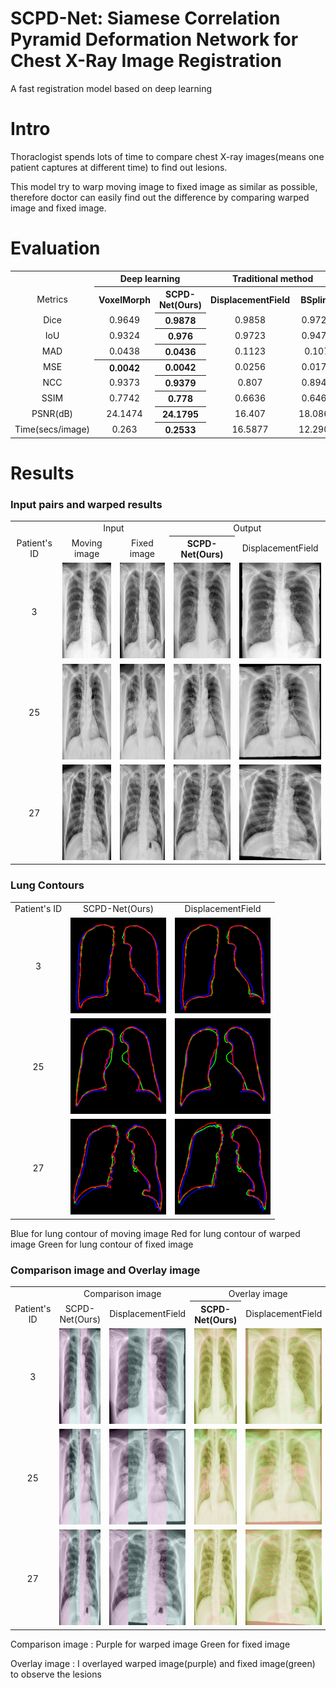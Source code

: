 SCPD-Net: Siamese Correlation Pyramid Deformation Network for Chest X-Ray Image Registration
=
A fast registration model based on deep learning

Intro
=
Thoraclogist spends lots of time to compare chest X-ray images(means one patient captures at different time) to find out lesions.

This model try to warp moving image to fixed image as similar as possible,
therefore doctor can easily find out the difference by comparing warped image and fixed image.

Evaluation
=
<table>
   <tr align="center" valign="center">
      <td></td>
      <th colspan=2>Deep learning</th>
      <th colspan=2>Traditional method</th>
   </tr>
   <tr align="center" valign="center">
      <td>Metrics</td>
      <th>VoxelMorph</th>
      <th>SCPD-Net(Ours)</th>
      <th>DisplacementField</th>
      <th>BSpline</th>
   </tr>
   <tr align="center" valign="center">
      <td>Dice</td>
      <td>0.9649</td>
      <th>0.9878</th>
      <td>0.9858</td>
      <td>0.9722</td>
   </tr>
   <tr align="center" valign="center">
      <td>IoU</td>
      <td>0.9324</td>
      <th>0.976</th>
      <td>0.9723</td>
      <td>0.9473</td>
   </tr>
   <tr align="center" valign="center">
      <td>MAD</td>
      <td>0.0438</td>
      <th>0.0436</th>
      <td>0.1123</td>
      <td>0.107</td>
   </tr>
   <tr align="center" valign="center">
      <td>MSE</td>
      <th>0.0042</th>
      <th>0.0042</th>
      <td>0.0256</td>
      <td>0.0175</td>
   </tr>
   <tr align="center" valign="center">
      <td>NCC</td>
      <td>0.9373</td>
      <th>0.9379</th>
      <td>0.807</td>
      <td>0.8949</td>
   </tr>
   <tr align="center" valign="center">
      <td>SSIM</td>
      <td>0.7742</td>
      <th>0.778</th>
      <td>0.6636</td>
      <td>0.6468</td>
   </tr>
   <tr align="center" valign="center">
      <td>PSNR(dB)</td>
      <td>24.1474</td>
      <th>24.1795</th>
      <td>16.407</td>
      <td>18.0868</td>
   </tr>
   <tr align="center" valign="center">
      <td>Time(secs/image)</td>
      <td>0.263</td>
      <th>0.2533</th>
      <td>16.5877</td>
      <td>12.2908</td>
   </tr>
</table>

Results
=
### Input pairs and warped results

<table>
   <tr align="center" valign="center">
      <td></td>
      <td colspan=2>Input</td>
      <td colspan=2>Output</td>
   </tr>
   <tr align="center" valign="center">
     <td> Patient's ID </td>
     <td> Moving image </td>
     <td> Fixed image </td>
     <th> SCPD-Net(Ours) </th>
     <td> DisplacementField</td>
   </tr>
   <tr align="center" valign="center">
     <td> 3 </td>
     <td><img src="images/Input_and_Warped/a1.png"  alt="1" width = 153px height = 153px ></td>
     <td><img src="images/Input_and_Warped/a2.jpg"  alt="1" width = 153px height = 153px ></td>
     <td><img src="images/Input_and_Warped/a3.jpg"  alt="1" width = 153px height = 153px ></td>
     <td><img src="images/Input_and_Warped/a4.jpg"  alt="1" width = 153px height = 153px ></td>
   </tr> 
   <tr align="center" valign="center">
     <td> 25 </td>
     <td><img src="images/Input_and_Warped/b1.png"  alt="1" width = 153px height = 153px ></td>
     <td><img src="images/Input_and_Warped/b2.jpg"  alt="1" width = 153px height = 153px ></td>
     <td><img src="images/Input_and_Warped/b3.jpg"  alt="1" width = 153px height = 153px ></td>
     <td><img src="images/Input_and_Warped/b4.jpg"  alt="1" width = 153px height = 153px ></td>
   </tr>
   <tr align="center" valign="center">
     <td> 27 </td>
     <td><img src="images/Input_and_Warped/c1.png"  alt="1" width = 153px height = 153px ></td>
     <td><img src="images/Input_and_Warped/c2.jpg"  alt="1" width = 153px height = 153px ></td>
     <td><img src="images/Input_and_Warped/c3.jpg"  alt="1" width = 153px height = 153px ></td>
     <td><img src="images/Input_and_Warped/c4.jpg"  alt="1" width = 153px height = 153px ></td>
   </tr>
</table>

### Lung Contours

<table>
   <tr align="center" valign="center">
     <td> Patient's ID </td>
     <td> SCPD-Net(Ours) </td>
     <td> DisplacementField </td>
   </tr>
   <tr align="center" valign="center">
     <td> 3 </td>
     <td><img src="images/Contours/l1.png"  alt="1" width = 153px height = 153px ></td>
     <td><img src="images/Contours/r1.png"  alt="1" width = 153px height = 153px ></td>
   </tr> 
   <tr align="center" valign="center">
     <td> 25 </td>
     <td><img src="images/Contours/l2.png"  alt="1" width = 153px height = 153px ></td>
     <td><img src="images/Contours/r2.png"  alt="1" width = 153px height = 153px ></td>
   </tr>
   <tr align="center" valign="center">
     <td> 27 </td>
     <td><img src="images/Contours/l3.png"  alt="1" width = 153px height = 153px ></td>
     <td><img src="images/Contours/r3.png"  alt="1" width = 153px height = 153px ></td>
   </tr>
</table>
Blue for lung contour of moving image
Red for lung contour of warped image
Green for lung contour of fixed image

### Comparison image and Overlay image

<table>
   <tr align="center" valign="center">
      <td></td>
      <td colspan=2>Comparison image</td>
      <td colspan=2>Overlay image</td>
   </tr>
   <tr align="center" valign="center">
     <td> Patient's ID </td>
     <td> SCPD-Net(Ours) </td>
     <td> DisplacementField </td>
     <th> SCPD-Net(Ours) </th>
     <td> DisplacementField</td>
   </tr>
   <tr align="center" valign="center">
     <td> 3 </td>
     <td><img src="images/Comparison_and_Overlay/a1.jpg"  alt="1" width = 153px height = 153px ></td>
     <td><img src="images/Comparison_and_Overlay/a2.jpg"  alt="1" width = 153px height = 153px ></td>
     <td><img src="images/Comparison_and_Overlay/a3.jpg"  alt="1" width = 153px height = 153px ></td>
     <td><img src="images/Comparison_and_Overlay/a4.jpg"  alt="1" width = 153px height = 153px ></td>
   </tr> 
   <tr align="center" valign="center">
     <td> 25 </td>
     <td><img src="images/Comparison_and_Overlay/b1.jpg"  alt="1" width = 153px height = 153px ></td>
     <td><img src="images/Comparison_and_Overlay/b2.jpg"  alt="1" width = 153px height = 153px ></td>
     <td><img src="images/Comparison_and_Overlay/b3.jpg"  alt="1" width = 153px height = 153px ></td>
     <td><img src="images/Comparison_and_Overlay/b4.jpg"  alt="1" width = 153px height = 153px ></td>
   </tr>
   <tr align="center" valign="center">
     <td> 27 </td>
     <td><img src="images/Comparison_and_Overlay/c1.jpg"  alt="1" width = 153px height = 153px ></td>
     <td><img src="images/Comparison_and_Overlay/c2.jpg"  alt="1" width = 153px height = 153px ></td>
     <td><img src="images/Comparison_and_Overlay/c3.jpg"  alt="1" width = 153px height = 153px ></td>
     <td><img src="images/Comparison_and_Overlay/c4.jpg"  alt="1" width = 153px height = 153px ></td>
   </tr>
</table>
Comparison image : 
Purple for warped image
Green for fixed image

Overlay image :
I overlayed warped image(purple) and fixed image(green) to observe the lesions

